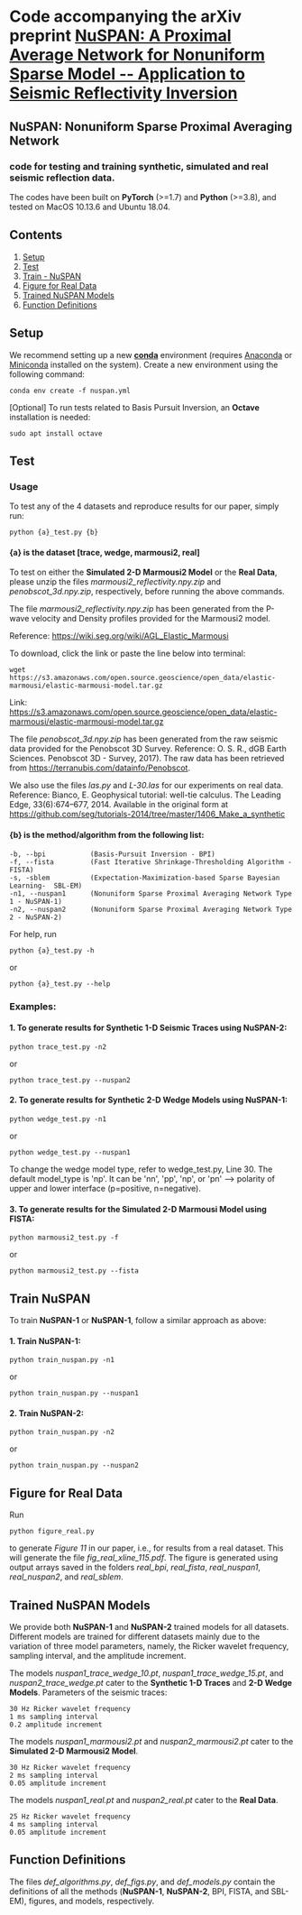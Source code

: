 # Code accompanying the arXiv preprint [NuSPAN: A Proximal Average Network for Nonuniform Sparse Model -- Application to Seismic Reflectivity Inversion](https://arxiv.org/abs/2105.00003)
## NuSPAN: Nonuniform Sparse Proximal Averaging Network

### code for testing and training synthetic, simulated and real seismic reflection data.

The codes have been built on **PyTorch** (>=1.7) and **Python** (>=3.8), and tested on MacOS 10.13.6 and Ubuntu 18.04.

## Contents
1. [Setup](#setup)
2. [Test](#test)
3. [Train - NuSPAN](#train-NuSPAN)
4. [Figure for Real Data](#figure-for-real-data)
5. [Trained NuSPAN Models](#trained-nuspan-models)
6. [Function Definitions](#function-definitions)

## Setup

We recommend setting up a new **[conda](https://docs.conda.io/projects/conda/en/latest/)** environment (requires [Anaconda](https://www.anaconda.com/products/distribution) or [Miniconda](https://docs.conda.io/en/latest/miniconda.html) installed on the system). Create a new environment using the following command:
```
conda env create -f nuspan.yml
```
[Optional] To run tests related to Basis Pursuit Inversion, an **Octave** installation is needed:
```
sudo apt install octave
```

## Test

### Usage
To test any of the 4 datasets and reproduce results for our paper, simply run: 
```
python {a}_test.py {b}
```
#### {a} is the dataset [trace, wedge, marmousi2, real]

To test on either the **Simulated 2-D Marmousi2 Model** or the **Real Data**, please unzip the files *marmousi2_reflectivity.npy.zip* and *penobscot_3d.npy.zip*, respectively, before running the above commands.

The file *marmousi2_reflectivity.npy.zip* has been generated from the P-wave velocity and Density profiles provided for the Marmousi2 model.

Reference: https://wiki.seg.org/wiki/AGL_Elastic_Marmousi

To download, click the link or paste the line below into terminal: 
```
wget https://s3.amazonaws.com/open.source.geoscience/open_data/elastic-marmousi/elastic-marmousi-model.tar.gz
```


Link: https://s3.amazonaws.com/open.source.geoscience/open_data/elastic-marmousi/elastic-marmousi-model.tar.gz


The file *penobscot_3d.npy.zip* has been generated from the raw seismic data provided for the Penobscot 3D Survey. Reference: O. S. R., dGB Earth Sciences. Penobscot 3D - Survey, 2017). The raw data has been retrieved from https://terranubis.com/datainfo/Penobscot.

We also use the files *las.py* and *L-30.las* for our experiments on real data. Reference: Bianco, E. Geophysical tutorial: well-tie calculus. The Leading Edge, 33(6):674–677, 2014. Available in the original form at https://github.com/seg/tutorials-2014/tree/master/1406_Make_a_synthetic

#### {b} is the method/algorithm from the following list:

    -b, --bpi           (Basis-Pursuit Inversion - BPI)
    -f, --fista         (Fast Iterative Shrinkage-Thresholding Algorithm - FISTA)
    -s, -sblem          (Expectation-Maximization-based Sparse Bayesian Learning-  SBL-EM)
    -n1, --nuspan1      (Nonuniform Sparse Proximal Averaging Network Type 1 - NuSPAN-1)
    -n2, --nuspan2      (Nonuniform Sparse Proximal Averaging Network Type 2 - NuSPAN-2)

For help, run
```
python {a}_test.py -h
```
or
```
python {a}_test.py --help
```

### Examples:

#### 1. To generate results for **Synthetic 1-D Seismic Traces** using **NuSPAN-2**:
```
python trace_test.py -n2
```
or
```
python trace_test.py --nuspan2
```

#### 2. To generate results for **Synthetic 2-D Wedge Models** using **NuSPAN-1**:
```
python wedge_test.py -n1
```
or
```
python wedge_test.py --nuspan1
```

To change the wedge model type, refer to wedge_test.py, Line 30. The default model_type is 'np'. It can be 'nn', 'pp', 'np', or 'pn' --> polarity of upper and lower interface (p=positive, n=negative).

#### 3. To generate results for the **Simulated 2-D Marmousi Model** using **FISTA**:
```
python marmousi2_test.py -f
```
or
```
python marmousi2_test.py --fista
```

<!-- #### 4. To generate results for **Real Data** using **SBL-EM**:
```
python real_test.py -s
```
or
```
python real_test.py --sblem
``` -->

## Train NuSPAN

To train **NuSPAN-1** or **NuSPAN-1**, follow a similar approach as above:

#### 1. Train **NuSPAN-1**:
```
python train_nuspan.py -n1
```
or
```
python train_nuspan.py --nuspan1
```

#### 2. Train **NuSPAN-2**:
```
python train_nuspan.py -n2
```
or
```
python train_nuspan.py --nuspan2
```

## Figure for Real Data

Run
```
python figure_real.py
```
to generate *Figure 11* in our paper, i.e., for results from a real dataset. This will generate the file *fig_real_xline_115.pdf*. The figure is generated using output arrays saved in the folders *real_bpi*, *real_fista*, *real_nuspan1*, *real_nuspan2*, and *real_sblem*.

## Trained NuSPAN Models

We provide both **NuSPAN-1** and **NuSPAN-2** trained models for all datasets. Different models are trained for different datasets mainly due to the variation of three model parameters, namely, the Ricker wavelet frequency, sampling interval, and the amplitude increment.

The models *nuspan1_trace_wedge_10.pt*, *nuspan1_trace_wedge_15.pt*, and *nuspan2_trace_wedge.pt* cater to the **Synthetic 1-D Traces** and **2-D Wedge Models**. Parameters of the seismic traces: 

    30 Hz Ricker wavelet frequency
    1 ms sampling interval
    0.2 amplitude increment

The models *nuspan1_marmousi2.pt* and *nuspan2_marmousi2.pt* cater to the **Simulated 2-D Marmousi2 Model**.

    30 Hz Ricker wavelet frequency
    2 ms sampling interval
    0.05 amplitude increment


The models *nuspan1_real.pt* and *nuspan2_real.pt* cater to the **Real Data**.

    25 Hz Ricker wavelet frequency
    4 ms sampling interval
    0.05 amplitude increment

## Function Definitions

The files *def_algorithms.py*, *def_figs.py*, and *def_models.py* contain the definitions of all the methods (**NuSPAN-1**, **NuSPAN-2**, BPI, FISTA, and SBL-EM), figures, and models, respectively.
